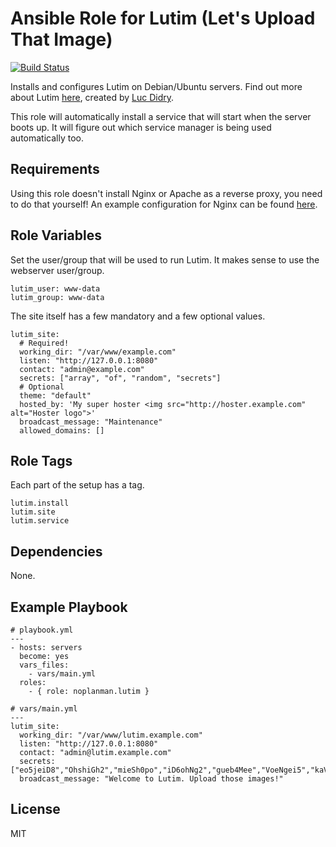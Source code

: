 # Ansible Role for Lutim (Let's Upload That Image)

[![Build Status](https://travis-ci.org/noplanman/ansible-lutim.svg?branch=master)](https://travis-ci.org/noplanman/ansible-lutim)

Installs and configures Lutim on Debian/Ubuntu servers.
Find out more about Lutim [here](https://framagit.org/luc/lutim), created by [Luc Didry](https://framagit.org/u/luc).

This role will automatically install a service that will start when the server boots up.
It will figure out which service manager is being used automatically too.

## Requirements

Using this role doesn't install Nginx or Apache as a reverse proxy, you need to do that yourself!
An example configuration for Nginx can be found [here](https://framagit.org/luc/lutim/wikis/installation#putting-lutim-behind-nginx).

## Role Variables

Set the user/group that will be used to run Lutim. It makes sense to use the webserver user/group.

```
lutim_user: www-data
lutim_group: www-data
```

The site itself has a few mandatory and a few optional values.

```
lutim_site:
  # Required!
  working_dir: "/var/www/example.com"
  listen: "http://127.0.0.1:8080"
  contact: "admin@example.com"
  secrets: ["array", "of", "random", "secrets"]
  # Optional
  theme: "default"
  hosted_by: 'My super hoster <img src="http://hoster.example.com" alt="Hoster logo">'
  broadcast_message: "Maintenance"
  allowed_domains: []
```

## Role Tags

Each part of the setup has a tag.

```
lutim.install
lutim.site
lutim.service
```

## Dependencies

None.

## Example Playbook

```
# playbook.yml
---
- hosts: servers
  become: yes
  vars_files:
    - vars/main.yml
  roles:
    - { role: noplanman.lutim }
```
```
# vars/main.yml
---
lutim_site:
  working_dir: "/var/www/lutim.example.com"
  listen: "http://127.0.0.1:8080"
  contact: "admin@lutim.example.com"
  secrets: ["eo5jeiD8","OhshiGh2","mieSh0po","iD6ohNg2","gueb4Mee","VoeNgei5","kaV3EeT2","en9Ohshi"]
  broadcast_message: "Welcome to Lutim. Upload those images!"
```

## License

MIT
